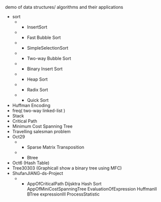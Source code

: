 demo of data structures/ algorithms and their applications
- sort
	- - InsertSort
	- - Fast Bubble Sort
	- -	SimpleSelectionSort
	- - Two-way Bubble Sort
	- - Binary Insert Sort
	- - Heap Sort
	- - Radix Sort
	- - Quick Sort
- Huffman Encoding
- freq( two-way linked-list )
- Stack
- Critical Path
- Minimum Cost Spanning Tree
- Travelling salesman problem
- Oct29
	- - Sparse Matrix Transposition
	- - Btree
- Oct6 (Hash Table)
- Tree30303 (Graphicall show a binary tree using MFC)
- ShufanJIANG-ds-Project
	- - AppOfCriticalPath          Dijsktra                Hash              Sort
		AppOfMiniCostSpanningTree  EvaluationOfExpression  HuffmanII
		BTree                      expressionIII           ProcessStatistic